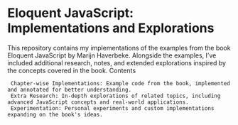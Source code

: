 # Eloquent JavaScript: Implementations and Explorations

This repository contains my implementations of the examples from the book Eloquent JavaScript by Marijn Haverbeke. Alongside the examples, I’ve included additional research, notes, and extended explorations inspired by the concepts covered in the book.
Contents

     Chapter-wise Implementations: Example code from the book, implemented and annotated for better understanding.
     Extra Research: In-depth explorations of related topics, including advanced JavaScript concepts and real-world applications.
     Experimentation: Personal experiments and custom implementations expanding on the book's ideas.
